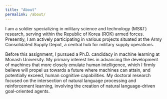```yaml
---
title: "About"
permalink: /about/
---
```


I am a soldier specializing in military science and technology (MS&T) research, serving within the Republic of Korea (ROK) armed forces. Presently, I am actively participating in various projects situated at the Army Consolidated Supply Depot, a central hub for military supply operations. 

Before this assignment, I pursued a Ph.D. candidacy in machine learning at Monash University. My primary interest lies in advancing the development of machines that more closely emulate human intelligence, which I firmly believe will propel us towards a future where machines can attain, and potentially exceed, human cognitive capabilities. My doctoral research focused on the intersection of natural language processing and reinforcement learning, involving the creation of natural language-driven goal-oriented agents.
